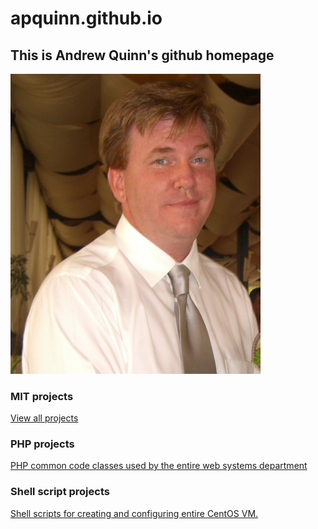 # apquinn.github.io

## This is Andrew Quinn's github homepage
<img src="CIMG0130.JPG" width="400">

### MIT projects
<a href="https://github.com/apquinn/example-code/tree/main/mit-projects">View all projects</a>

### PHP projects
<a href="https://github.com/apquinn/example-code/tree/main/php">PHP common code classes used by the entire web systems department</a>

### Shell script projects
<a href="https://github.com/apquinn/example-code/tree/main/shellScripts">Shell scripts for creating and configuring entire CentOS VM.</a>


